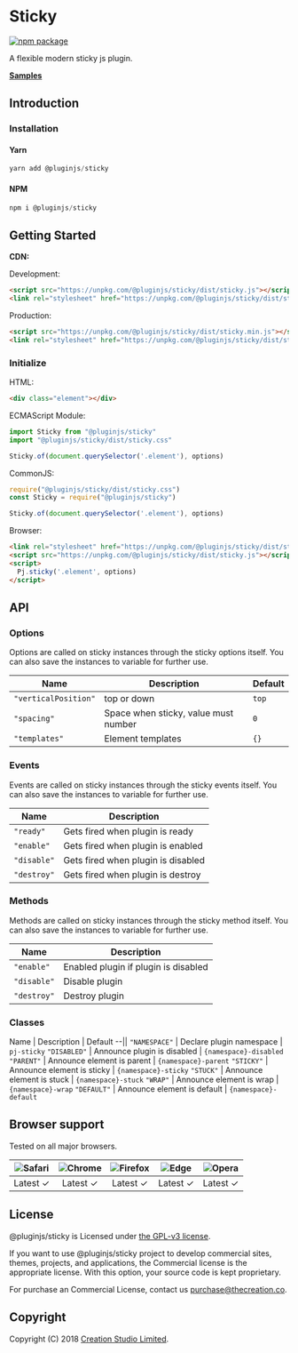 # Sticky

[![npm package](https://img.shields.io/npm/v/@pluginjs/sticky.svg)](https://www.npmjs.com/package/@pluginjs/sticky)

A flexible modern sticky js plugin.

**[Samples](https://codesandbox.io/s/github/pluginjs/pluginjs/tree/master/modules/sticky/samples)**

## Introduction

### Installation

#### Yarn

```javascript
yarn add @pluginjs/sticky
```

#### NPM

```javascript
npm i @pluginjs/sticky
```

## Getting Started

**CDN:**

Development:

```html
<script src="https://unpkg.com/@pluginjs/sticky/dist/sticky.js"></script>
<link rel="stylesheet" href="https://unpkg.com/@pluginjs/sticky/dist/sticky.css">
```

Production:

```html
<script src="https://unpkg.com/@pluginjs/sticky/dist/sticky.min.js"></script>
<link rel="stylesheet" href="https://unpkg.com/@pluginjs/sticky/dist/sticky.min.css">
```

### Initialize

HTML:

```html
<div class="element"></div>
```

ECMAScript Module:

```javascript
import Sticky from "@pluginjs/sticky"
import "@pluginjs/sticky/dist/sticky.css"

Sticky.of(document.querySelector('.element'), options)
```

CommonJS:

```javascript
require("@pluginjs/sticky/dist/sticky.css")
const Sticky = require("@pluginjs/sticky")

Sticky.of(document.querySelector('.element'), options)
```

Browser:

```html
<link rel="stylesheet" href="https://unpkg.com/@pluginjs/sticky/dist/sticky.css">
<script src="https://unpkg.com/@pluginjs/sticky/dist/sticky.js"></script>
<script>
  Pj.sticky('.element', options)
</script>
```

## API

### Options

Options are called on sticky instances through the sticky options itself.
You can also save the instances to variable for further use.

Name | Description | Default
--|--|--
`"verticalPosition"` | top or down | `top`
`"spacing"` | Space when sticky, value must number | `0`
`"templates"` | Element templates | `{}`

### Events

Events are called on sticky instances through the sticky events itself.
You can also save the instances to variable for further use.

Name | Description
--|--
`"ready"` | Gets fired when plugin is ready
`"enable"` | Gets fired when plugin is enabled
`"disable"` | Gets fired when plugin is disabled
`"destroy"` | Gets fired when plugin is destroy

### Methods

Methods are called on sticky instances through the sticky method itself.
You can also save the instances to variable for further use.

Name | Description
--|--
`"enable"` | Enabled plugin if plugin is disabled
`"disable"` | Disable plugin
`"destroy"` | Destroy plugin

### Classes

Name | Description | Default
--||
`"NAMESPACE"` | Declare plugin namespace | `pj-sticky`
`"DISABLED"` | Announce plugin is disabled | `{namespace}-disabled`
`"PARENT"` | Announce element is parent | `{namespace}-parent`
`"STICKY"` | Announce element is sticky | `{namespace}-sticky`
`"STUCK"` | Announce element is stuck | `{namespace}-stuck`
`"WRAP"` | Announce element is wrap | `{namespace}-wrap`
`"DEFAULT"` | Announce element is default | `{namespace}-default`

## Browser support

Tested on all major browsers.

| <img src="https://raw.githubusercontent.com/alrra/browser-logos/master/src/safari/safari_32x32.png" alt="Safari"> | <img src="https://raw.githubusercontent.com/alrra/browser-logos/master/src/chrome/chrome_32x32.png" alt="Chrome"> | <img src="https://raw.githubusercontent.com/alrra/browser-logos/master/src/firefox/firefox_32x32.png" alt="Firefox"> | <img src="https://raw.githubusercontent.com/alrra/browser-logos/master/src/edge/edge_32x32.png" alt="Edge"> | <img src="https://raw.githubusercontent.com/alrra/browser-logos/master/src/opera/opera_32x32.png" alt="Opera"> |
|:--:|:--:|:--:|:--:|:--:|
| Latest ✓ | Latest ✓ | Latest ✓ | Latest ✓ | Latest ✓ |

## License

@pluginjs/sticky is Licensed under [the GPL-v3 license](LICENSE).

If you want to use @pluginjs/sticky project to develop commercial sites, themes, projects, and applications, the Commercial license is the appropriate license. With this option, your source code is kept proprietary.

For purchase an Commercial License, contact us purchase@thecreation.co.

## Copyright

Copyright (C) 2018 [Creation Studio Limited](creationstudio.com).